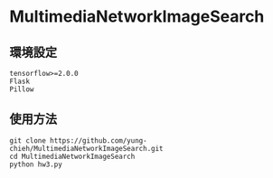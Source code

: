 # MultimediaNetworkImageSearch
## 環境設定  
    tensorflow>=2.0.0  
    Flask  
    Pillow  
## 使用方法  
    git clone https://github.com/yung-chieh/MultimediaNetworkImageSearch.git  
    cd MultimediaNetworkImageSearch  
    python hw3.py  
